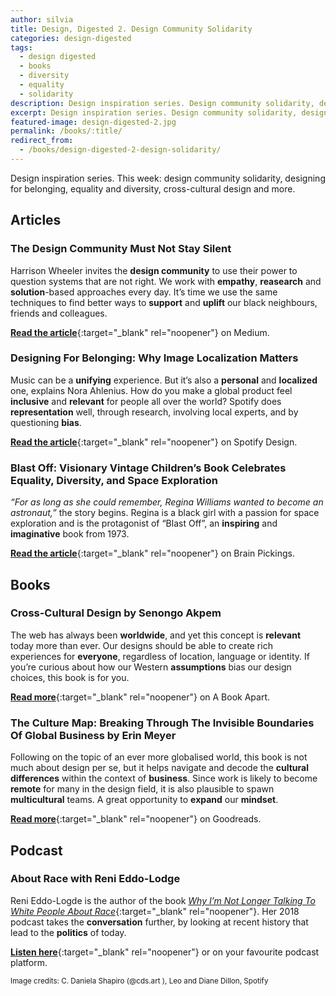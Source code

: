 ```yaml
---
author: silvia
title: Design, Digested 2. Design Community Solidarity
categories: design-digested
tags:
  - design digested
  - books
  - diversity
  - equality
  - solidarity
description: Design inspiration series. Design community solidarity, designing for belonging, equality and diversity, cross-cultural design and more.
excerpt: Design inspiration series. Design community solidarity, designing for belonging, equality and diversity, cross-cultural design and more.
featured-image: design-digested-2.jpg
permalink: /books/:title/
redirect_from:
  - /books/design-digested-2-design-solidarity/
---
```

Design inspiration series. This week: design community solidarity, designing for belonging, equality and diversity, cross-cultural design and more.

## Articles

### The Design Community Must Not Stay Silent

Harrison Wheeler invites the **design community** to use their power to question systems that are not right. We work with **empathy**, **reasearch** and **solution**-based approaches every day. It’s time we use the same techniques to find better ways to **support** and **uplift** our black neighbours, friends and colleagues.

[**Read the article**](https://uxdesign.cc/the-design-community-must-not-stay-silent-10a4acb0acfb){:target="_blank" rel="noopener"} on Medium.

### Designing For Belonging: Why Image Localization Matters

Music can be a **unifying** experience. But it’s also a **personal** and **localized** one, explains Nora Ahlenius. How do you make a global product feel **inclusive** and **relevant** for people all over the world? Spotify does **representation** well, through research, involving local experts, and by questioning **bias**.

[**Read the article**](https://spotify.design/article/designing-for-belonging-why-image-localization-matters){:target="_blank" rel="noopener"} on Spotify Design.

### Blast Off: Visionary Vintage Children’s Book Celebrates Equality, Diversity, and Space Exploration

_“For as long as she could remember, Regina Williams wanted to become an astronaut,”_ the story begins. Regina is a black girl with a passion for space exploration and is the protagonist of “Blast Off”, an **inspiring** and **imaginative** book from 1973.  

[**Read the article**](https://www.brainpickings.org/2014/05/08/blast-off/){:target="_blank" rel="noopener"} on Brain Pickings.

## Books

### Cross-Cultural Design by Senongo Akpem

The web has always been **worldwide**, and yet this concept is **relevant** today more than ever. Our designs should be able to create rich experiences for **everyone**, regardless of location, language or identity.  If you’re curious about how our Western **assumptions** bias our design choices, this book is for you.

[**Read more**](https://abookapart.com/products/cross-cultural-design){:target="_blank" rel="noopener"} on A Book Apart.

### The Culture Map: Breaking Through The Invisible Boundaries Of Global Business by Erin Meyer

Following on the topic of an ever more globalised world, this book is not much about design per se, but it helps navigate and decode the **cultural differences** within the context of **business**. Since work is likely to become **remote** for many in the design field, it is also plausible to spawn **multicultural** teams. A great opportunity to **expand** our **mindset**.

[**Read more**](https://www.goodreads.com/book/show/22085568-the-culture-map){:target="_blank" rel="noopener"} on Goodreads.

## Podcast

### About Race with Reni Eddo-Lodge

Reni Eddo-Logde is the author of the book [_Why I’m Not Longer_ _Talking To White People About Race_](http://renieddolodge.co.uk/books/){:target="_blank" rel="noopener"}. Her 2018 podcast takes the **conversation** further, by looking at recent history that lead to the **politics** of today.

[**Listen here**](https://www.aboutracepodcast.com/){:target="_blank" rel="noopener"} or on your favourite podcast platform.

<small>Image credits: C. Daniela Shapiro (@cds.art ), Leo and Diane Dillon, Spotify</small>
